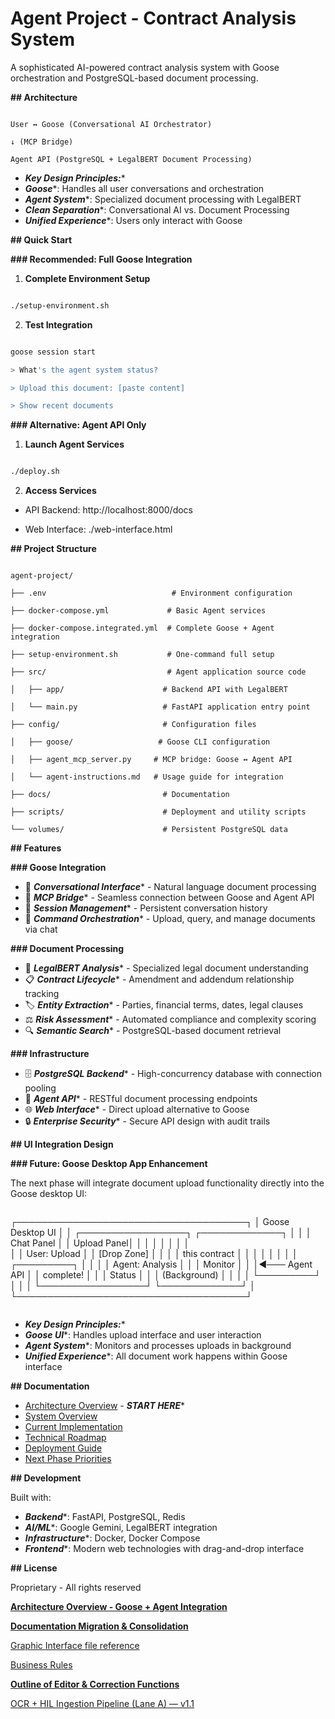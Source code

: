 # Agent Project - Contract Analysis System

A sophisticated AI-powered contract analysis system with Goose orchestration and PostgreSQL-based document processing.

**## Architecture**

```

User ↔ Goose (Conversational AI Orchestrator)

↓ (MCP Bridge)

Agent API (PostgreSQL + LegalBERT Document Processing)

```

- ***Key Design Principles:****
- ***Goose****: Handles all user conversations and orchestration
- ***Agent System****: Specialized document processing with LegalBERT
- ***Clean Separation****: Conversational AI vs. Document Processing
- ***Unified Experience****: Users only interact with Goose

**## Quick Start**

**### Recommended: Full Goose Integration**

1. ****Complete Environment Setup****

```bash

./setup-environment.sh

```

2. ****Test Integration****

```bash

goose session start

> What's the agent system status?

> Upload this document: [paste content]

> Show recent documents

```

**### Alternative: Agent API Only**

1. ****Launch Agent Services****

```bash

./deploy.sh

```

2. ****Access Services****

- API Backend: http://localhost:8000/docs

- Web Interface: ./web-interface.html

**## Project Structure**

```

agent-project/

├── .env                            # Environment configuration

├── docker-compose.yml             # Basic Agent services

├── docker-compose.integrated.yml  # Complete Goose + Agent integration

├── setup-environment.sh           # One-command full setup

├── src/                           # Agent application source code

│   ├── app/                      # Backend API with LegalBERT

│   └── main.py                   # FastAPI application entry point

├── config/                       # Configuration files

│   ├── goose/                   # Goose CLI configuration

│   ├── agent_mcp_server.py     # MCP bridge: Goose ↔ Agent API

│   └── agent-instructions.md   # Usage guide for integration

├── docs/                         # Documentation

├── scripts/                      # Deployment and utility scripts

└── volumes/                      # Persistent PostgreSQL data

```

**## Features**

**### Goose Integration**

- 💬 ***Conversational Interface**** - Natural language document processing
- 🔄 ***MCP Bridge**** - Seamless connection between Goose and Agent API
- 📝 ***Session Management**** - Persistent conversation history
- 🎯 ***Command Orchestration**** - Upload, query, and manage documents via chat

**### Document Processing**

- 🤖 ***LegalBERT Analysis**** - Specialized legal document understanding
- 📋 ***Contract Lifecycle**** - Amendment and addendum relationship tracking
- 🏷️ ***Entity Extraction**** - Parties, financial terms, dates, legal clauses
- ⚖️ ***Risk Assessment**** - Automated compliance and complexity scoring
- 🔍 ***Semantic Search**** - PostgreSQL-based document retrieval

**### Infrastructure**

- 🗄️ ***PostgreSQL Backend**** - High-concurrency database with connection pooling
- 🔄 ***Agent API**** - RESTful document processing endpoints
- 🌐 ***Web Interface**** - Direct upload alternative to Goose
- 🔒 ***Enterprise Security**** - Secure API design with audit trails

**## UI Integration Design**

**### Future: Goose Desktop App Enhancement**

The next phase will integrate document upload functionality directly into the Goose desktop UI:

```
```
┌─────────────────────────────────────┐
│ Goose Desktop UI                    │
│ ┌─────────────────┐ ┌─────────────┐ │
│ │   Chat Panel    │ │ Upload Panel│ │
│ │                 │ │             │ │  
│ │ User: Upload    │ │ [Drop Zone] │ │
│ │ this contract   │ │             │ │
│ │                 │ │ ┌─────────┐ │ │
│ │ Agent: Analysis │ │ │ Monitor │ │ │◄─── Agent API
│ │ complete!       │ │ │ Status  │ │ │     (Background)
│ │                 │ │ └─────────┘ │ │
│ └─────────────────┘ └─────────────┘ │
└─────────────────────────────────────┘
```
```

- ***Key Design Principles:****
- ***Goose UI****: Handles upload interface and user interaction
- ***Agent System****: Monitors and processes uploads in background
- ***Unified Experience****: All document work happens within Goose interface

**## Documentation**

- [Architecture Overview](docs/00-architecture-overview.md) - ***START HERE****
- [System Overview](docs/01-system-overview.md)
- [Current Implementation](docs/02-current-implementation.md)
- [Technical Roadmap](docs/03-technical-roadmap.md)
- [Deployment Guide](docs/04-deployment-guide.md)
- [Next Phase Priorities](docs/05-next-phase-priorities.md)

**## Development**

Built with:

- ***Backend****: FastAPI, PostgreSQL, Redis
- ***AI/ML****: Google Gemini, LegalBERT integration
- ***Infrastructure****: Docker, Docker Compose
- ***Frontend****: Modern web technologies with drag-and-drop interface

**## License**

Proprietary - All rights reserved

[**Architecture Overview - Goose + Agent Integration**](Architecture%20Overview%20-%20Goose%20+%20Agent%20Integration%2024c033099726803f8bf0db626eecadde.md)

[**Documentation Migration & Consolidation**](Documentation%20Migration%20&%20Consolidation%2024c03309972680f19ef7f7ff349b9f6f.md)

[](Untitled%2024c0330997268033a122f6dfbfaaa756.md)

[Graphic Interface file reference ](Graphic%20Interface%20file%20reference%2024d0330997268092b23bcaeaa395f234.md)

[Business Rules](Business%20Rules%2025003309972680ecb7cac5f593603d01.md)

[**Outline of Editor & Correction Functions**](Outline%20of%20Editor%20&%20Correction%20Functions%20252033099726807ab48ad8e21443f008.md)

[OCR + HIL Ingestion Pipeline (Lane A) — v1.1](OCR%20+%20HIL%20Ingestion%20Pipeline%20(Lane%20A)%20%E2%80%94%20v1%201%2025303309972680a7ab51e3e005725c60.md)